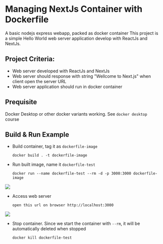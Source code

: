 # Managing NextJs Container with Dockerfile

A basic nodejs express webapp, packed as docker container
This project is a simple Hello World web server application develop with ReactJs and NextJs.

## Project Criteria:

- Web server developed with ReactJs and NextJs
- Web server should response with string "Wellcome to Next.js" when client open the server URL
- Web server application should run in docker container

## Prequisite

Docker Desktop or other docker variants working. See `docker desktop` course

## Build & Run Example

- Build container, tag it as `dockerfile-image`

      docker build . -t dockerfile-image
- Run built image, name it `dockerfile-test`

      docker run --name dockerfile-test --rm -d -p 3000:3000 dockerfile-image

![](https://images2.imgbox.com/c8/ae/UA2f114Z_o.png)

- Access web server

      open this url on browser http://localhost:3000

![](https://images2.imgbox.com/16/23/RF44crOx_o.png)

- Stop container. Since we start the container with `--rm`, it will be automatically deleted when stopped

      docker kill dockerfile-test
